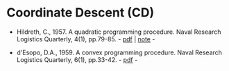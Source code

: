 # Coordinate Descent (CD)

* Hildreth, C., 1957. A quadratic programming procedure. Naval Research Logistics Quarterly, 4(1), pp.79-85. - [pdf](https://onlinelibrary.wiley.com/doi/abs/10.1002/nav.3800040113) | [note](https://onlinelibrary.wiley.com/doi/abs/10.1002/nav.3800040410) -

* d'Esopo, D.A., 1959. A convex programming procedure. Naval Research Logistics Quarterly, 6(1), pp.33-42. - [pdf](https://onlinelibrary.wiley.com/doi/abs/10.1002/nav.3800060105) -
